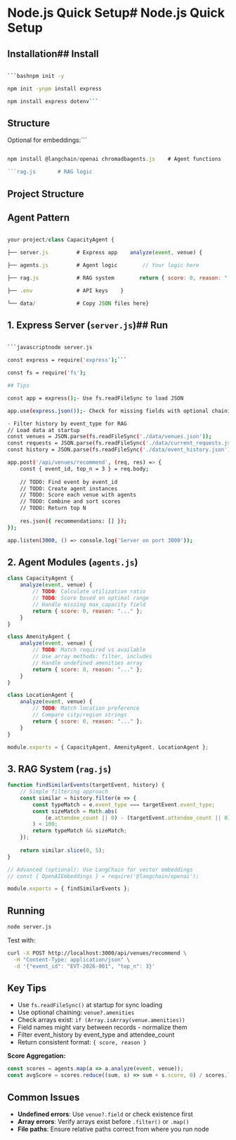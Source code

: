 # Node.js Quick Setup# Node.js Quick Setup



## Installation## Install

```bash

```bashnpm init -y

npm init -ynpm install express

npm install express dotenv```

```

## Structure

Optional for embeddings:```

```bashserver.js    # Express app

npm install @langchain/openai chromadbagents.js    # Agent functions

```rag.js       # RAG logic

```

## Project Structure

## Agent Pattern

``````javascript

your-project/class CapacityAgent {

├── server.js         # Express app    analyze(event, venue) {

├── agents.js         # Agent logic        // Your logic here

├── rag.js            # RAG system        return { score: 0, reason: "..." };

├── .env              # API keys    }

└── data/             # Copy JSON files here}

``````



## 1. Express Server (`server.js`)## Run

```bash

```javascriptnode server.js

const express = require('express');```

const fs = require('fs');

## Tips

const app = express();- Use fs.readFileSync to load JSON

app.use(express.json());- Check for missing fields with optional chaining

- Filter history by event_type for RAG
// Load data at startup
const venues = JSON.parse(fs.readFileSync('./data/venues.json'));
const requests = JSON.parse(fs.readFileSync('./data/current_requests.json'));
const history = JSON.parse(fs.readFileSync('./data/event_history.json'));

app.post('/api/venues/recommend', (req, res) => {
    const { event_id, top_n = 3 } = req.body;
    
    // TODO: Find event by event_id
    // TODO: Create agent instances
    // TODO: Score each venue with agents
    // TODO: Combine and sort scores
    // TODO: Return top N
    
    res.json({ recommendations: [] });
});

app.listen(3000, () => console.log('Server on port 3000'));
```

## 2. Agent Modules (`agents.js`)

```javascript
class CapacityAgent {
    analyze(event, venue) {
        // TODO: Calculate utilization ratio
        // TODO: Score based on optimal range
        // Handle missing max_capacity field
        return { score: 0, reason: "..." };
    }
}

class AmenityAgent {
    analyze(event, venue) {
        // TODO: Match required vs available
        // Use array methods: filter, includes
        // Handle undefined amenities array
        return { score: 0, reason: "..." };
    }
}

class LocationAgent {
    analyze(event, venue) {
        // TODO: Match location preference
        // Compare city/region strings
        return { score: 0, reason: "..." };
    }
}

module.exports = { CapacityAgent, AmenityAgent, LocationAgent };
```

## 3. RAG System (`rag.js`)

```javascript
function findSimilarEvents(targetEvent, history) {
    // Simple filtering approach
    const similar = history.filter(e => {
        const typeMatch = e.event_type === targetEvent.event_type;
        const sizeMatch = Math.abs(
            (e.attendee_count || 0) - (targetEvent.attendee_count || 0)
        ) < 100;
        return typeMatch && sizeMatch;
    });
    
    return similar.slice(0, 5);
}

// Advanced (optional): Use LangChain for vector embeddings
// const { OpenAIEmbeddings } = require('@langchain/openai');

module.exports = { findSimilarEvents };
```

## Running

```bash
node server.js
```

Test with:
```bash
curl -X POST http://localhost:3000/api/venues/recommend \
  -H "Content-Type: application/json" \
  -d '{"event_id": "EVT-2026-001", "top_n": 3}'
```

## Key Tips

- Use `fs.readFileSync()` at startup for sync loading
- Use optional chaining: `venue?.amenities`
- Check arrays exist: `if (Array.isArray(venue.amenities))`
- Field names might vary between records - normalize them
- Filter event_history by event_type and attendee_count
- Return consistent format: `{ score, reason }`

**Score Aggregation:**
```javascript
const scores = agents.map(a => a.analyze(event, venue));
const avgScore = scores.reduce((sum, s) => sum + s.score, 0) / scores.length;
```

## Common Issues

- **Undefined errors**: Use `venue?.field` or check existence first
- **Array errors**: Verify arrays exist before `.filter()` or `.map()`
- **File paths**: Ensure relative paths correct from where you run node

